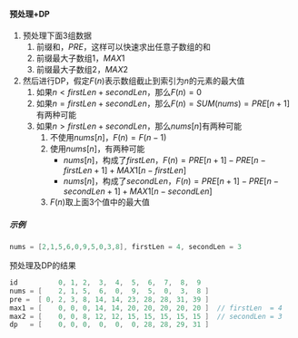 #### 预处理+DP

1. 预处理下面3组数据
    1. 前缀和，$PRE$，这样可以快速求出任意子数组的和
    2. 前缀最大子数组1，$MAX1$
    3. 前缀最大子数组2，$MAX2$
2. 然后进行DP，假定$F(n)$表示数组截止到索引为$n$的元素的最大值
    1. 如果$n \lt firstLen + secondLen$，那么$F(n) = 0$
    2. 如果$n =   firstLen + secondLen$，那么$F(n) = SUM(nums) = PRE[n+1]$有两种可能
    3. 如果$n \gt firstLen + secondLen$，那么$nums[n]$有两种可能
        1. 不使用$nums[n]$，$F(n) = F(n-1)$
        2. 使用$nums[n]$，有两种可能
            - $nums[n]$，构成了$firstLen$，$F(n) = PRE[n+1]-PRE[n-firstLen+1] + MAX1[n-firstLen]$
            - $nums[n]$，构成了$secondLen$，$F(n) = PRE[n+1]-PRE[n-secondLen+1] + MAX1[n-secondLen]$
        3. $F(n)$取上面3个值中的最大值

##### 示例

```C
nums = [2,1,5,6,0,9,5,0,3,8], firstLen = 4, secondLen = 3
```

预处理及DP的结果

```C
id          0, 1, 2,  3,  4,  5,  6,  7,  8,  9
nums = [    2, 1, 5,  6,  0,  9,  5,  0,  3,  8 ]
pre =  [ 0, 2, 3, 8, 14, 14, 23, 28, 28, 31, 39 ]
max1 = [    0, 0, 0, 14, 14, 20, 20, 20, 20, 20 ]  // firstLen  = 4
max2 = [    0, 0, 8, 12, 12, 15, 15, 15, 15, 15 ]  // secondLen = 3
dp   = [    0, 0, 0,  0,  0,  0, 28, 28, 29, 31 ]
```
